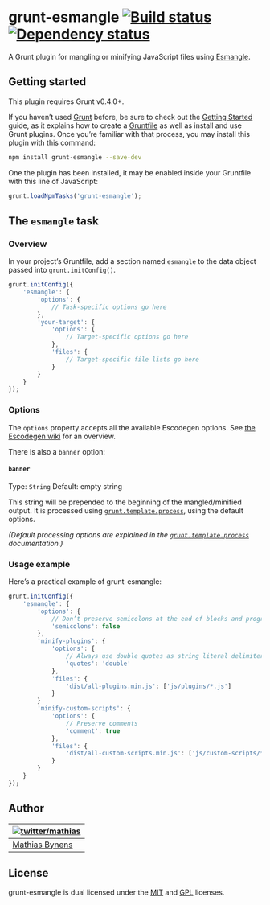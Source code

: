 # grunt-esmangle [![Build status](https://travis-ci.org/mathiasbynens/grunt-esmangle.png?branch=master)](https://travis-ci.org/mathiasbynens/grunt-esmangle) [![Dependency status](https://gemnasium.com/mathiasbynens/grunt-esmangle.png)](https://gemnasium.com/mathiasbynens/grunt-esmangle)

A Grunt plugin for mangling or minifying JavaScript files using [Esmangle](http://constellation.github.com/esmangle/).

## Getting started

This plugin requires Grunt v0.4.0+.

If you haven’t used [Grunt](http://gruntjs.com/) before, be sure to check out the [Getting Started](http://gruntjs.com/getting-started) guide, as it explains how to create a [Gruntfile](http://gruntjs.com/sample-gruntfile) as well as install and use Grunt plugins. Once you’re familiar with that process, you may install this plugin with this command:

```bash
npm install grunt-esmangle --save-dev
```

One the plugin has been installed, it may be enabled inside your Gruntfile with this line of JavaScript:

```js
grunt.loadNpmTasks('grunt-esmangle');
```

## The `esmangle` task

### Overview

In your project’s Gruntfile, add a section named `esmangle` to the data object passed into `grunt.initConfig()`.

```js
grunt.initConfig({
	'esmangle': {
		'options': {
			// Task-specific options go here
		},
		'your-target': {
			'options': {
				// Target-specific options go here
			},
			'files': {
				// Target-specific file lists go here
			}
		}
	}
});
```

### Options

The `options` property accepts all the available Escodegen options. See [the Escodegen wiki](https://github.com/Constellation/escodegen/wiki/API) for an overview.

There is also a `banner` option:

#### `banner`
Type: `String`
Default: empty string

This string will be prepended to the beginning of the mangled/minified output. It is processed using [`grunt.template.process`][], using the default options.

_(Default processing options are explained in the [`grunt.template.process`][] documentation.)_

[`grunt.template.process`]: https://github.com/gruntjs/grunt/wiki/grunt.template#wiki-grunt-template-process

### Usage example

Here’s a practical example of grunt-esmangle:

```js
grunt.initConfig({
	'esmangle': {
		'options': {
			// Don’t preserve semicolons at the end of blocks and programs
			'semicolons': false
		},
		'minify-plugins': {
			'options': {
				// Always use double quotes as string literal delimiter
				'quotes': 'double'
			},
			'files': {
				'dist/all-plugins.min.js': ['js/plugins/*.js']
			}
		}
		'minify-custom-scripts': {
			'options': {
				// Preserve comments
				'comment': true
			},
			'files': {
				'dist/all-custom-scripts.min.js': ['js/custom-scripts/*.js']
			}
		}
	}
});
```

## Author

| [![twitter/mathias](http://gravatar.com/avatar/24e08a9ea84deb17ae121074d0f17125?s=70)](http://twitter.com/mathias "Follow @mathias on Twitter") |
|---|
| [Mathias Bynens](http://mathiasbynens.be/) |

## License

grunt-esmangle is dual licensed under the [MIT](http://mths.be/mit) and [GPL](http://mths.be/gpl) licenses.
